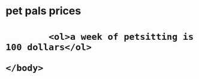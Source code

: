 
<!DOCTYPE html>
<html>
    <head>
        <meta charset="utf-8">
        <title>HTML basics</title>
    </head>
    <body>
        <h1>pet pals prices <h1>
            
            <ol>a week of petsitting is 100 dollars</ol>
            
    </body>
</html>


